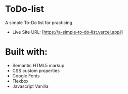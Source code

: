 # ToDo-list
A simple To-Do list for practicing.

- Live Site URL: [https://a-simple-to-do-list.vercel.app/]


# Built with:

- Semantic HTML5 markup
- CSS custom properties
- Google Fonts
- Flexbox
- Javascript Vanilla


  
